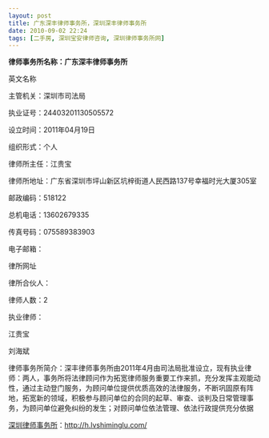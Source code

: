 ```yaml
---
layout: post
title: 广东深丰律师事务所，深圳深丰律师事务所
date: 2010-09-02 22:24
tags: [二手房, 深圳宝安律师咨询, 深圳律师事务所网]
---
```

<strong>律师事务所名称：广东深丰律师事务所</strong>

英文名称

主管机关：深圳市司法局

执业证号：24403201130505572

设立时间：2011年04月19日

组织形式：个人

律师所主任：江贵宝

律师所地址：广东省深圳市坪山新区坑梓街道人民西路137号幸福时光大厦305室

邮政编码：518122

总机电话：13602679335

传真号码：075589383903

电子邮箱：

律所网址

律所合伙人：

律师人数：2

执业律师：

江贵宝

刘海斌

律师事务所简介：深丰律师事务所由2011年4月由司法局批准设立，现有执业律师：两人，事务所将法律顾问作为拓宽律师服务重要工作来抓，充分发挥主观能动性，通过主动登门服务，为顾问单位提供优质高效的法律服务，不断巩固原有阵地，拓宽新的领域，积极参与顾问单位的合同的起草、审查、谈判及日常管理事务，为顾问单位避免纠纷的发生；对顾问单位依法管理、依法行政提供充分依据


<a href="http://h.lvshiminglu.com/">深圳律师事务所</a>：<a href="http://h.lvshiminglu.com/">http://h.lvshiminglu.com/</a>

